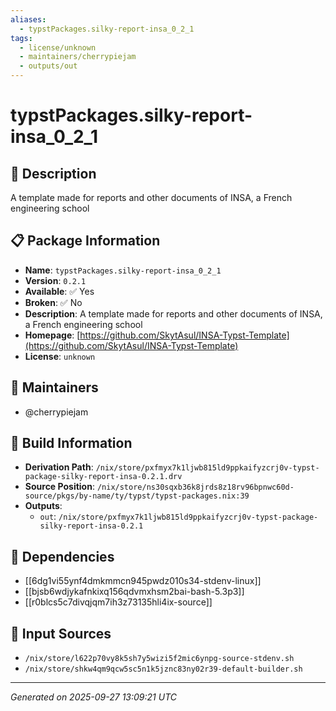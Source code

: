 ```yaml
---
aliases:
  - typstPackages.silky-report-insa_0_2_1
tags:
  - license/unknown
  - maintainers/cherrypiejam
  - outputs/out
---
```


# typstPackages.silky-report-insa_0_2_1

## 📝 Description

A template made for reports and other documents of INSA, a French engineering school

## 📋 Package Information

- **Name**: `typstPackages.silky-report-insa_0_2_1`
- **Version**: `0.2.1`
- **Available**: ✅ Yes
- **Broken**: ✅ No
- **Description**: A template made for reports and other documents of INSA, a French engineering school
- **Homepage**: [https://github.com/SkytAsul/INSA-Typst-Template](https://github.com/SkytAsul/INSA-Typst-Template)
- **License**: `unknown`
## 👥 Maintainers

- @cherrypiejam


## 🔧 Build Information

- **Derivation Path**: `/nix/store/pxfmyx7k1ljwb815ld9ppkaifyzcrj0v-typst-package-silky-report-insa-0.2.1.drv`
- **Source Position**: `/nix/store/ns30sqxb36k8jrds8z18rv96bpnwc60d-source/pkgs/by-name/ty/typst/typst-packages.nix:39`
- **Outputs**:
  - `out`:  `/nix/store/pxfmyx7k1ljwb815ld9ppkaifyzcrj0v-typst-package-silky-report-insa-0.2.1`

## 🔗 Dependencies

- [[6dg1vi55ynf4dmkmmcn945pwdz010s34-stdenv-linux]]
- [[bjsb6wdjykafnkixq156qdvmxhsm2bai-bash-5.3p3]]
- [[r0blcs5c7divqjqm7ih3z73135hli4ix-source]]

## 📁 Input Sources

- `/nix/store/l622p70vy8k5sh7y5wizi5f2mic6ynpg-source-stdenv.sh`
- `/nix/store/shkw4qm9qcw5sc5n1k5jznc83ny02r39-default-builder.sh`

---
*Generated on 2025-09-27 13:09:21 UTC*
